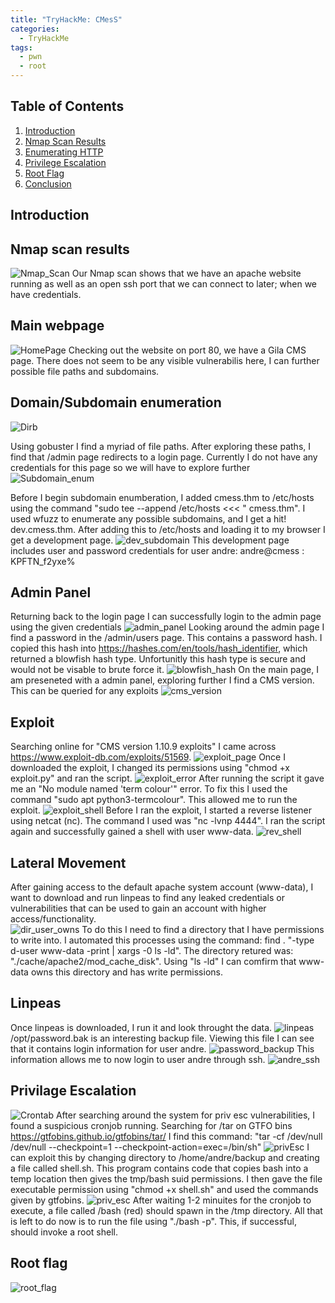 ```yaml
---
title: "TryHackMe: CMesS"
categories:
  - TryHackMe
tags:
  - pwn
  - root
---
```

## Table of Contents

1. [Introduction](#introduction)
2. [Nmap Scan Results](#Nmap_Scan_Results)
3. [Enumerating HTTP](#Enumerating_HTTP)
6. [Privilege Escalation](#Privilege_Escalation)
7. [Root Flag](#Root_Flag)
9. [Conclusion](#Conclusion)

## Introduction

##  Nmap scan results
![Nmap_Scan](https://github.com/user-attachments/assets/f1e6287b-61a8-49c4-b385-8a1777c7a5a4)
Our Nmap scan shows that we have an apache website running as well as an open ssh port that we can connect to later; when we have credentials.


## Main webpage
![HomePage](https://github.com/user-attachments/assets/599b115e-c83c-46e6-ba64-7841f042cb23)
Checking out the website on port 80, we have a Gila CMS page. There does not seem to be any visible vulnerabilis here, I can further possible file paths and subdomains. 

## Domain/Subdomain enumeration
![Dirb](https://github.com/user-attachments/assets/f8f67bb0-b3fd-45f4-ad43-775b4779868a)

Using gobuster I find a myriad of file paths. After exploring these paths, I find that /admin page redirects to a login page. Currently I do not have any credentials for this page so we will have to explore further
![Subdomain_enum](https://github.com/user-attachments/assets/61596da1-c957-47ce-af84-63839be2b515)

Before I begin subdomain enumberation, I added cmess.thm to /etc/hosts using the command "sudo tee --append /etc/hosts <<< "<IP> cmess.thm". I used wfuzz to enumerate any possible subdomains, and I get a hit! dev.cmess.thm. After adding this to /etc/hosts and loading it to my browser I get a development page.
![dev_subdomain](https://github.com/user-attachments/assets/1ff58949-5329-4469-809a-536f40294cca)
This development page includes user and password credentials for user andre: andre@cmess : KPFTN_f2yxe% 

## Admin Panel
Returning back to the login page I can successfully login to the admin page using the given credentials
![admin_panel](https://github.com/user-attachments/assets/ffe8492f-0e56-4e57-bb74-37f9db5fcacd)
Looking around the admin page I find a password in the /admin/users page. This contains a password hash. I copied this hash into https://hashes.com/en/tools/hash_identifier, which returned a blowfish hash type. Unfortunitly this hash type is secure and would not be visable to brute force it.
![blowfish_hash](https://github.com/user-attachments/assets/6a13ee30-f684-4ca9-9241-6147b08f3afd)
On the main page, I am preseneted with a admin panel, exploring further I find a CMS version. This can be queried for any exploits
![cms_version](https://github.com/user-attachments/assets/77b864e4-4a85-47b0-99c4-928785739b40)

## Exploit
Searching online for "CMS version 1.10.9 exploits" I came across https://www.exploit-db.com/exploits/51569. 
![exploit_page](https://github.com/user-attachments/assets/b42bafc5-fdb6-402f-9941-13dc83d0b95d)
Once I downloaded the exploit, I changed its permissions using "chmod +x exploit.py" and ran the script.
![exploit_error](https://github.com/user-attachments/assets/a860e263-5c92-4142-9178-e575837724ef)
After running the script it gave me an "No module named 'term colour'" error. To fix this I used the command "sudo apt python3-termcolour". This allowed me to run the exploit.
![exploit_shell](https://github.com/user-attachments/assets/bb9c71d8-4020-464a-ab31-6f92b40f09c9)
Before I ran the exploit, I started a reverse listener using netcat (nc). The command I used was "nc -lvnp 4444". I ran the script again and successfully gained a shell with user www-data.
![rev_shell](https://github.com/user-attachments/assets/aee0260e-88e4-4a64-a0e7-fae0062fbbbf)

## Lateral Movement
After gaining access to the default apache system account (www-data), I want to download and run linpeas to find any leaked credentials or vulnerabilities that can be used to gain an account with higher access/functionality.  
![dir_user_owns](https://github.com/user-attachments/assets/029cc120-78a1-42e1-b9b9-2d8e7ca87385)
To do this I need to find a directory that I have permissions to write into. I automated this processes using the command: find . "-type d-user www-data -print | xargs -0 ls -ld". The directory retured was: "./cache/apache2/mod_cache_disk". Using "ls -ld" I can comfirm that www-data owns this directory and has write permissions.

## Linpeas
Once linpeas is downloaded, I run it and look throught the data.
![linpeas](https://github.com/user-attachments/assets/8526378c-4f50-45ca-bf35-4ddbd9864ba7)
/opt/password.bak is an interesting backup file. Viewing this file I can see that it contains login information for user andre.
![password_backup](https://github.com/user-attachments/assets/6b7f2d60-51f7-419e-9b3a-320408b76581)
This information allows me to now login to user andre through ssh.
![andre_ssh](https://github.com/user-attachments/assets/2336eda4-a503-4c2f-88a0-fde0d56971fe)


## Privilage Escalation 
![Crontab](https://github.com/user-attachments/assets/5d456807-62cc-4f66-8d7b-86d39590f0ea)
After searching around the system for priv esc vulnerabilities, I found a suspicious cronjob running. Searching for /tar on GTFO bins https://gtfobins.github.io/gtfobins/tar/ I find this command: "tar -cf /dev/null /dev/null --checkpoint=1 --checkpoint-action=exec=/bin/sh" 
![privEsc](https://github.com/user-attachments/assets/8c959b48-6341-4b99-aecb-894075369122)
I can exploit this by changing directory to /home/andre/backup and creating a file called shell.sh. This program contains code that copies bash into a temp location then gives the tmp/bash suid permissions. I then gave the file executable permission using "chmod +x shell.sh" and used the commands given by gtfobins.
![priv_esc](https://github.com/user-attachments/assets/fb6a58d4-cf19-4f74-bdd2-a6429dd7544c)
After waiting 1-2 minuites for the cronjob to execute, a file called /bash (red) should spawn in the /tmp directory. All that is left to do now is to run the file using "./bash -p". This, if successful, should invoke a root shell.

## Root flag
![root_flag](https://github.com/user-attachments/assets/d705dc8e-0e82-481a-8330-f3dcb0697307)
